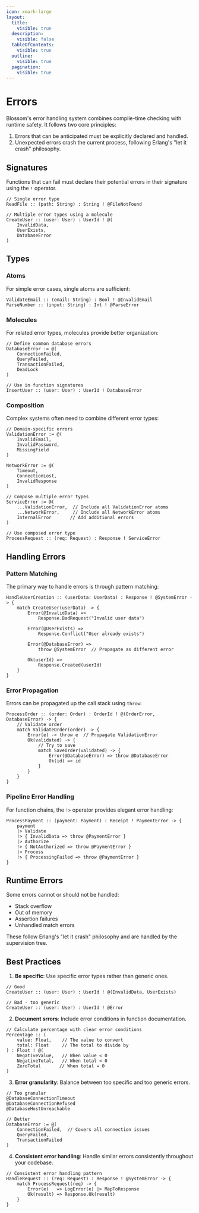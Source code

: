 ```yaml
---
icon: xmark-large
layout:
  title:
    visible: true
  description:
    visible: false
  tableOfContents:
    visible: true
  outline:
    visible: true
  pagination:
    visible: true
---
```


# Errors

Blossom's error handling system combines compile-time checking with runtime safety. It follows two core principles:
1. Errors that can be anticipated must be explicitly declared and handled.
2. Unexpected errors crash the current process, following Erlang's "let it crash" philosophy.

## Signatures

Functions that can fail must declare their potential errors in their signature using the `!` operator.

```blossom
// Single error type
ReadFile :: (path: String) : String ! @FileNotFound

// Multiple error types using a molecule
CreateUser :: (user: User) : UserId ! @(
    InvalidData,
    UserExists,
    DatabaseError
)
```

## Types

### Atoms

For simple error cases, single atoms are sufficient:

```blossom
ValidateEmail :: (email: String) : Bool ! @InvalidEmail
ParseNumber :: (input: String) : Int ! @ParseError
```

### Molecules

For related error types, molecules provide better organization:

```blossom
// Define common database errors
DatabaseError := @(
    ConnectionFailed,
    QueryFailed,
    TransactionFailed,
    DeadLock
)

// Use in function signatures
InsertUser :: (user: User) : UserId ! DatabaseError
```

### Composition

Complex systems often need to combine different error types:

```blossom
// Domain-specific errors
ValidationError := @(
    InvalidEmail,
    InvalidPassword,
    MissingField
)

NetworkError := @(
    Timeout,
    ConnectionLost,
    InvalidResponse
)

// Compose multiple error types
ServiceError := @(
    ...ValidationError,  // Include all ValidationError atoms
    ...NetworkError,     // Include all NetworkError atoms
    InternalError       // Add additional errors
)

// Use composed error type
ProcessRequest :: (req: Request) : Response ! ServiceError
```

## Handling Errors

### Pattern Matching

The primary way to handle errors is through pattern matching:

```blossom
HandleUserCreation :: (userData: UserData) : Response ! @SystemError -> {
    match CreateUser(userData) -> {
        Error(@InvalidData) =>
            Response.BadRequest("Invalid user data")

        Error(@UserExists) =>
            Response.Conflict("User already exists")

        Error(@DatabaseError) =>
            throw @SystemError  // Propagate as different error

        Ok(userId) =>
            Response.Created(userId)
    }
}
```

### Error Propagation

Errors can be propagated up the call stack using `throw`:

```blossom
ProcessOrder :: (order: Order) : OrderId ! @(OrderError, DatabaseError) -> {
    // Validate order
    match ValidateOrder(order) -> {
        Error(e) -> throw e  // Propagate ValidationError
        Ok(validated) -> {
            // Try to save
            match SaveOrder(validated) -> {
                Error(@DatabaseError) => throw @DatabaseError
                Ok(id) => id
            }
        }
    }
}
```

### Pipeline Error Handling

For function chains, the `!>` operator provides elegant error handling:

```blossom
ProcessPayment :: (payment: Payment) : Receipt ! PaymentError -> {
    payment
    |> Validate
    !> { InvalidData => throw @PaymentError }
    |> Authorize
    !> { NotAuthorized => throw @PaymentError }
    |> Process
    !> { ProcessingFailed => throw @PaymentError }
}
```

## Runtime Errors

Some errors cannot or should not be handled:
- Stack overflow
- Out of memory
- Assertion failures
- Unhandled match errors

These follow Erlang's "let it crash" philosophy and are handled by the supervision tree.

## Best Practices

1. **Be specific**: Use specific error types rather than generic ones.
```blossom
// Good
CreateUser :: (user: User) : UserId ! @(InvalidData, UserExists)

// Bad - too generic
CreateUser :: (user: User) : UserId ! @Error
```

2. **Document srrors**: Include error conditions in function documentation.
```blossom
// Calculate percentage with clear error conditions
Percentage :: (
    value: Float,    // The value to convert
    total: Float     // The total to divide by
) : Float ! @(
    NegativeValue,   // When value < 0
    NegativeTotal,   // When total < 0
    ZeroTotal       // When total = 0
)
```

3. **Error granularity**: Balance between too specific and too generic errors.
```blossom
// Too granular
@DatabaseConnectionTimeout
@DatabaseConnectionRefused
@DatabaseHostUnreachable

// Better
DatabaseError := @(
    ConnectionFailed,  // Covers all connection issues
    QueryFailed,
    TransactionFailed
)
```

4. **Consistent error handling**: Handle similar errors consistently throughout your codebase.
```blossom
// Consistent error handling pattern
HandleRequest :: (req: Request) : Response ! @SystemError -> {
    match ProcessRequest(req) -> {
        Error(e)   => LogError(e) |> MapToResponse
        Ok(result) => Response.Ok(result)
    }
}
```

